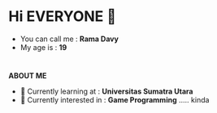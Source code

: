 # Hi EVERYONE 👋

- You can call me : **Rama Davy**
- My age is       : **19**
# 
**ABOUT ME**
- 🌱 Currently learning at   : **Universitas Sumatra Utara**
- 📖 Currently interested in : **Game Programming** ..... kinda
#
